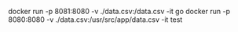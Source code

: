 docker run -p 8081:8080 -v ./data.csv:/data.csv -it go
docker run -p 8080:8080 -v ./data.csv:/usr/src/app/data.csv -it test